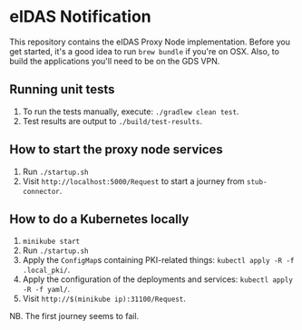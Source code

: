 # eIDAS Notification

This repository contains the eIDAS Proxy Node implementation. Before you get started, it's
a good idea to run `brew bundle` if you're on OSX. Also, to build the applications you'll
need to be on the GDS VPN.

## Running unit tests

1. To run the tests manually, execute: `./gradlew clean test`.
1. Test results are output to `./build/test-results`.

## How to start the proxy node services

1. Run `./startup.sh`
1. Visit `http://localhost:5000/Request` to start a journey from `stub-connector`.

## How to do a Kubernetes locally

1. `minikube start`
1. Run `./startup.sh`
1. Apply the `ConfigMap`s containing PKI-related things: `kubectl apply -R -f .local_pki/`.
1. Apply the configuration of the deployments and services: `kubectl apply -R -f yaml/`.
1. Visit `http://$(minikube ip):31100/Request`.

NB. The first journey seems to fail.
